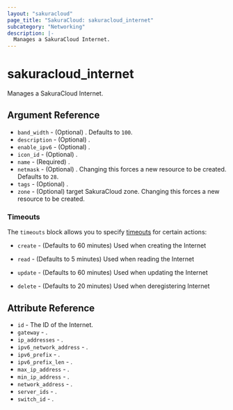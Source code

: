 ```yaml
---
layout: "sakuracloud"
page_title: "SakuraCloud: sakuracloud_internet"
subcategory: "Networking"
description: |-
  Manages a SakuraCloud Internet.
---
```


# sakuracloud_internet

Manages a SakuraCloud Internet.

## Argument Reference

* `band_width` - (Optional) . Defaults to `100`.
* `description` - (Optional) .
* `enable_ipv6` - (Optional) .
* `icon_id` - (Optional) .
* `name` - (Required) .
* `netmask` - (Optional) . Changing this forces a new resource to be created. Defaults to `28`.
* `tags` - (Optional) .
* `zone` - (Optional) target SakuraCloud zone. Changing this forces a new resource to be created.



### Timeouts

The `timeouts` block allows you to specify [timeouts](https://www.terraform.io/docs/configuration/resources.html#timeouts) for certain actions:

* `create` - (Defaults to 60 minutes) Used when creating the Internet

* `read` -   (Defaults to 5 minutes) Used when reading the Internet

* `update` - (Defaults to 60 minutes) Used when updating the Internet

* `delete` - (Defaults to 20 minutes) Used when deregistering Internet



## Attribute Reference

* `id` - The ID of the Internet.
* `gateway` - .
* `ip_addresses` - .
* `ipv6_network_address` - .
* `ipv6_prefix` - .
* `ipv6_prefix_len` - .
* `max_ip_address` - .
* `min_ip_address` - .
* `network_address` - .
* `server_ids` - .
* `switch_id` - .




